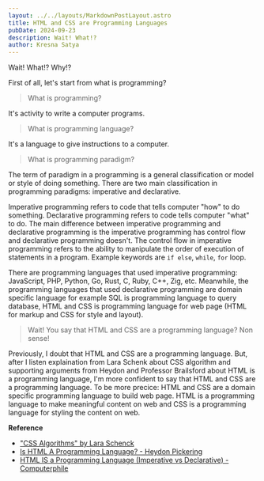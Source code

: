 ```yaml
---
layout: ../../layouts/MarkdownPostLayout.astro
title: HTML and CSS are Programming Languages
pubDate: 2024-09-23
description: Wait! What!?
author: Kresna Satya
---
```


Wait! What!? Why!?

First of all, let's start from what is programming?

> What is programming?

It's activity to write a computer programs.

> What is programming language?

It's a language to give instructions to a computer.

> What is programming paradigm?

The term of paradigm in a programming is a general classification or model or style of doing something. There are two main classification in programming paradigms: imperative and declarative.

Imperative programming refers to code that tells computer "how" to do something. Declarative programming refers to code tells computer "what" to do. The main difference between imperative programming and declarative programming is the imperative programming has control flow and declarative programming doesn't. The control flow in imperative programming refers to the ability to manipulate the order of execution of statements in a program. Example keywords are `if else`, `while`, `for` loop.

There are programming languages that used imperative programming: JavaScript, PHP, Python, Go, Rust, C, Ruby, C++, Zig, etc. Meanwhile, the programming languages that used declarative programming are domain specific language for example SQL is programming language to query database, HTML and CSS is programming language for web page (HTML for markup and CSS for style and layout).

> Wait! You say that HTML and CSS are a programming language? Non sense!

Previously, I doubt that HTML and CSS are a programming language. But, after I listen explaination from Lara Schenk about CSS algorithm and supporting arguments from Heydon and Professor Brailsford about HTML is a programming language, I'm more confident to say that HTML and CSS are a programming language. To be more precice: HTML and CSS are a domain specific programming language to build web page. HTML is a programming language to make meaningful content on web and CSS is a programming language for styling the content on web.

**Reference**

- ["CSS Algorithms" by Lara Schenck](https://www.youtube.com/watch?v=dxY5CdZNzsk)
- [Is HTML A Programming Language? - Heydon Pickering](https://www.youtube.com/watch?v=P1MJU6l_1WM)
- [HTML IS a Programming Language (Imperative vs Declarative) - Computerphile](https://www.youtube.com/watch?v=4A2mWqLUpzw)